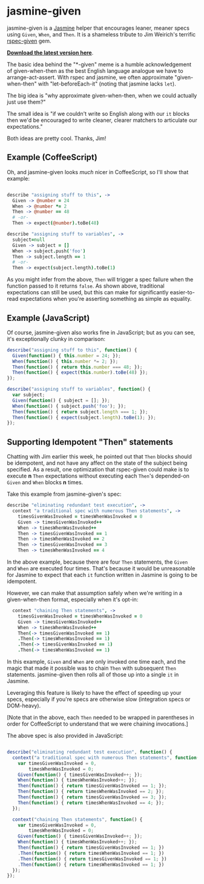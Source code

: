 # jasmine-given

jasmine-given is a [Jasmine](https://github.com/pivotal/jasmine) helper that encourages leaner, meaner specs using `Given`, `When`, and `Then`. It is a shameless tribute to Jim Weirich's terrific [rspec-given](https://github.com/jimweirich/rspec-given) gem.

**[Download the latest version here](https://github.com/searls/jasmine-given/archives/master)**.

The basic idea behind the "*-given" meme is a humble acknowledgement of given-when-then as the best English language analogue we have to arrange-act-assert. With rspec and jasmine, we often approximate "given-when-then" with "let-beforeEach-it" (noting that jasmine lacks `let`).

The big idea is "why approximate given-when-then, when we could actually just use them?"

The small idea is "if we couldn't write so English along with our `it` blocks then we'd be encouraged to write cleaner, clearer matchers to articulate our expectations."

Both ideas are pretty cool. Thanks, Jim!

## Example (CoffeeScript)

Oh, and jasmine-given looks *much* nicer in CoffeeScript, so I'll show that example:

``` coffeescript

describe "assigning stuff to this", ->
  Given -> @number = 24
  When -> @number *= 2
  Then -> @number == 48
  # -or-
  Then -> expect(@number).toBe(48)

describe "assigning stuff to variables", ->
  subject=null
  Given -> subject = []
  When -> subject.push('foo')
  Then -> subject.length == 1
  # -or-
  Then -> expect(subject.length).toBe(1)
```

As you might infer from the above, `Then` will trigger a spec failure when the function passed to it returns `false`. As shown above, traditional expectations can still be used, but this can make for significantly easier-to-read expectations when you're asserting something as simple as equality.

## Example (JavaScript)

Of course, jasmine-given also works fine in JavaScript; but as you can see, it's exceptionally clunky in comparison:

``` javascript
describe("assigning stuff to this", function() {
  Given(function() { this.number = 24; });
  When(function() { this.number *= 2; });
  Then(function() { return this.number === 48; });
  Then(function() { expect(this.number).toBe(48) });
});

describe("assigning stuff to variables", function() {
  var subject;
  Given(function() { subject = []; });
  When(function() { subject.push('foo'); });
  Then(function() { return subject.length === 1; });
  Then(function() { expect(subject.length).toBe(1); });
});
```

## Supporting Idempotent "Then" statements

Chatting with Jim earlier this week, he pointed out that `Then` blocks should be idempotent, and not have any affect on the state of the subject being specified. As a result, one optimization that rspec-given could make is to execute **n** `Then` expectations without executing each `Then`'s depended-on `Given` and `When` blocks **n** times.

Take this example from jasmine-given's spec:

``` coffeescript
describe "eliminating redundant test execution", ->
  context "a traditional spec with numerous Then statements", ->
    timesGivenWasInvoked = timesWhenWasInvoked = 0
    Given -> timesGivenWasInvoked++
    When -> timesWhenWasInvoked++
    Then -> timesGivenWasInvoked == 1
    Then -> timesWhenWasInvoked == 2
    Then -> timesGivenWasInvoked == 3
    Then -> timesWhenWasInvoked == 4
```

In the above example, because there are four `Then` statements, the `Given` and `When` are executed four times. That's because it would be unreasonable for Jasmine to expect that each `it` function written in Jasmine is going to be idempotent.

However, we can make that assumption safely when we're writing in a given-when-then format, especially when it's opt-in:

``` coffeescript
  context "chaining Then statements", ->
    timesGivenWasInvoked = timesWhenWasInvoked = 0
    Given -> timesGivenWasInvoked++
    When -> timesWhenWasInvoked++
    Then(-> timesGivenWasInvoked == 1)
    .Then(-> timesWhenWasInvoked == 1)
    .Then(-> timesGivenWasInvoked == 1)
    .Then(-> timesWhenWasInvoked == 1)
```

In this example, `Given` and `When` are only invoked one time each, and the magic that made it possible was to chain `Then` with subsequent `Then` statements. jasmine-given then rolls all of those up into a single `it` in Jasmine.

Leveraging this feature is likely to have the effect of speeding up your specs, especially if you're specs are otherwise slow (integration specs or DOM-heavy).

[Note that in the above, each `Then` needed to be wrapped in parentheses in order for CoffeeScript to understand that we were chaining invocations.]

The above spec is also provided in JavaScript:

``` javascript

describe("eliminating redundant test execution", function() {
  context("a traditional spec with numerous Then statements", function() {
    var timesGivenWasInvoked = 0,
        timesWhenWasInvoked = 0;
    Given(function() { timesGivenWasInvoked++; });
    When(function() { timesWhenWasInvoked++; });
    Then(function() { return timesGivenWasInvoked == 1; });
    Then(function() { return timesWhenWasInvoked == 2; });
    Then(function() { return timesGivenWasInvoked == 3; });
    Then(function() { return timesWhenWasInvoked == 4; });
  });

  context("chaining Then statements", function() {
    var timesGivenWasInvoked = 0,
        timesWhenWasInvoked = 0;
    Given(function() { timesGivenWasInvoked++; });
    When(function() { timesWhenWasInvoked++; });
    Then(function() { return timesGivenWasInvoked == 1; })
    .Then(function() { return timesWhenWasInvoked == 1; })
    .Then(function() { return timesGivenWasInvoked == 1; })
    .Then(function() { return timesWhenWasInvoked == 1; })
  });
});

```